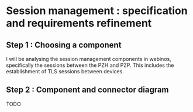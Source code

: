 Session management : specification and requirements refinement
==============================================================

Step 1 : Choosing a component
-----------------------------

I will be analysing the session management components in webinos, specifically the sessions between the PZH and PZP. This includes the establishment of TLS sessions between devices.

Step 2 : Component and connector diagram
----------------------------------------

TODO

